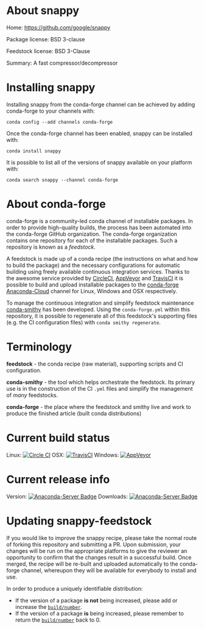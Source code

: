 About snappy
============

Home: https://github.com/google/snappy

Package license: BSD 3-clause

Feedstock license: BSD 3-Clause

Summary: A fast compressor/decompressor



Installing snappy
=================

Installing snappy from the conda-forge channel can be achieved by adding conda-forge to your channels with:

```
conda config --add channels conda-forge
```

Once the conda-forge channel has been enabled, snappy can be installed with:

```
conda install snappy
```

It is possible to list all of the versions of snappy available on your platform with:

```
conda search snappy --channel conda-forge
```


About conda-forge
=================

conda-forge is a community-led conda channel of installable packages.
In order to provide high-quality builds, the process has been automated into the
conda-forge GitHub organization. The conda-forge organization contains one repository 
for each of the installable packages. Such a repository is known as a *feedstock*.

A feedstock is made up of a conda recipe (the instructions on what and how to build
the package) and the necessary configurations for automatic building using freely
available continuous integration services. Thanks to the awesome service provided by
[CircleCI](https://circleci.com/), [AppVeyor](http://www.appveyor.com/)
and [TravisCI](https://travis-ci.org/) it is possible to build and upload installable
packages to the [conda-forge](https://anaconda.org/conda-forge)
[Anaconda-Cloud](http://docs.anaconda.org/) channel for Linux, Windows and OSX respectively.

To manage the continuous integration and simplify feedstock maintenance
[conda-smithy](http://github.com/conda-forge/conda-smithy) has been developed.
Using the ``conda-forge.yml`` within this repository, it is possible to regenerate all of
this feedstock's supporting files (e.g. the CI configuration files) with ``conda smithy regenerate``.


Terminology
===========

**feedstock** - the conda recipe (raw material), supporting scripts and CI configuration.

**conda-smithy** - the tool which helps orchestrate the feedstock.
                   Its primary use is in the construction of the CI ``.yml`` files
                   and simplify the management of *many* feedstocks.

**conda-forge** - the place where the feedstock and smithy live and work to
                  produce the finished article (built conda distributions)

Current build status
====================

Linux: [![Circle CI](https://circleci.com/gh/conda-forge/snappy-feedstock.svg?style=svg)](https://circleci.com/gh/conda-forge/snappy-feedstock)
OSX: [![TravisCI](https://travis-ci.org/conda-forge/snappy-feedstock.svg?branch=master)](https://travis-ci.org/conda-forge/snappy-feedstock) 
Windows: [![AppVeyor](https://ci.appveyor.com/api/projects/status/github/conda-forge/snappy-feedstock?svg=True)](https://ci.appveyor.com/project/conda-forge/snappy-feedstock/branch/master)

Current release info
====================
Version: [![Anaconda-Server Badge](https://anaconda.org/conda-forge/snappy/badges/version.svg)](https://anaconda.org/conda-forge/snappy)
Downloads: [![Anaconda-Server Badge](https://anaconda.org/conda-forge/snappy/badges/downloads.svg)](https://anaconda.org/conda-forge/snappy)


Updating snappy-feedstock
=========================

If you would like to improve the snappy recipe, please take the normal
route of forking this repository and submitting a PR. Upon submission, your changes will
be run on the appropriate platforms to give the reviewer an opportunity to confirm that the
changes result in a successful build. Once merged, the recipe will be re-built and uploaded
automatically to the conda-forge channel, whereupon they will be available for everybody to
install and use.

In order to produce a uniquely identifiable distribution:
 * If the version of a package **is not** being increased, please add or increase
   the [``build/number``](http://conda.pydata.org/docs/building/meta-yaml.html#build-number-and-string). 
 * If the version of a package **is** being increased, please remember to return
   the [``build/number``](http://conda.pydata.org/docs/building/meta-yaml.html#build-number-and-string)
   back to 0.
